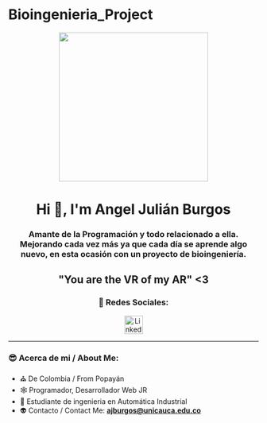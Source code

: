 # Bioingenieria_Project
<div id="header" align="center">
  <img src="https://media1.giphy.com/media/iRwnh8KliEWm4/giphy.gif?cid=ecf05e473xfmqpjzazrz6khsvdsuub70lrprrgqw8bfn7znn&ep=v1_gifs_search&rid=giphy.gif&ct=g" width="300px">
  <h1 align="center"> Hi 👋, I'm Angel Julián Burgos </h1>
  <h3 align="center"> Amante de la Programación y todo relacionado a ella. <br>
    Mejorando cada vez más ya que cada día se aprende algo nuevo, en esta ocasión con un proyecto de bioingeniería.
  </h3> 

  <div align="xenter">
    <h2> "You are the VR of my AR" <3 </h2>
  </div>
  <div align="center">
    <h3>👻 Redes Sociales: </h3>
    <a href="https://www.linkedin.com/in/angel-julian-burgos-estingautanddev/">
        <img src="https://upload.wikimedia.org/wikipedia/commons/thumb/7/7e/LinkedIn_PNG16.png/640px-LinkedIn_PNG16.png" width="37" height="37" title="Linkedln"></a>
  </div>
</div>

---
### 😎 Acerca de mi / About Me:
- ⛪ De Colombia / From Popayán
- 🕸 Programador, Desarrollador Web JR
- 👾 Estudiante de ingenieria en Automática Industrial
- 👽 Contacto / Contact Me: **ajburgos@unicauca.edu.co**

